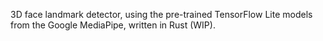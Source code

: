 3D face landmark detector, using the pre-trained TensorFlow Lite models from the Google MediaPipe, written in Rust (WIP).
